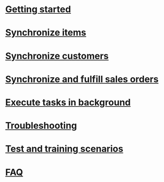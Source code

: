 # [Getting started](getting-started.md)
# [Synchronize items](synchronize-items.md)
# [Synchronize customers](synchronize-customers.md)
# [Synchronize and fulfill sales orders](synchronize-orders.md)
# [Execute tasks in background](background.md)
# [Troubleshooting](troubleshooting.md)
# [Test and training scenarios](scenarios.md)
# [FAQ](FAQ.md)

